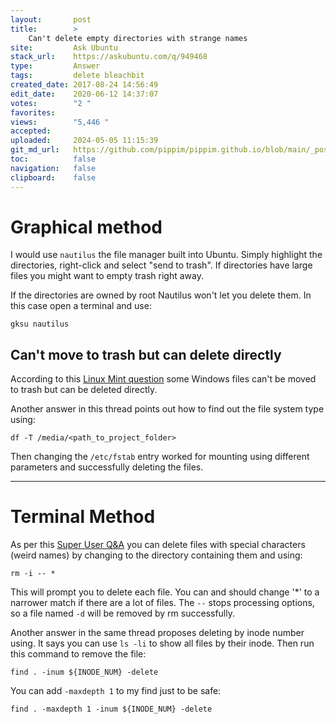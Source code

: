 ```yaml
---
layout:       post
title:        >
    Can't delete empty directories with strange names
site:         Ask Ubuntu
stack_url:    https://askubuntu.com/q/949468
type:         Answer
tags:         delete bleachbit
created_date: 2017-08-24 14:56:49
edit_date:    2020-06-12 14:37:07
votes:        "2 "
favorites:    
views:        "5,446 "
accepted:     
uploaded:     2024-05-05 11:15:39
git_md_url:   https://github.com/pippim/pippim.github.io/blob/main/_posts/2017/2017-08-24-Can_t-delete-empty-directories-with-strange-names.md
toc:          false
navigation:   false
clipboard:    false
---
```


# Graphical method

I would use `nautilus` the file manager built into Ubuntu. Simply highlight the directories, right-click and select "send to trash". If directories have large files you might want to empty trash right away.

If the directories are owned by root Nautilus won't let you delete them. In this case open a terminal and use:

``` 
gksu nautilus
```

## Can't move to trash but can delete directly

According to this [Linux Mint question][1] some Windows files can't be moved to trash but can be deleted directly.

Another answer in this thread points out how to find out the file system type using:

``` 
df -T /media/<path_to_project_folder>
```

Then changing the `/etc/fstab` entry worked for mounting using different parameters and successfully deleting the files.

----------

# Terminal Method

As per this [Super User Q&A][2] you can delete files with special characters (weird names) by changing to the directory containing them and using:

``` 
rm -i -- *
```

This will prompt you to delete each file. You can and should change '*' to a narrower match if there are a lot of files. The `--` stops processing options, so a file named `-d` will be removed by rm successfully.

Another answer in the same thread proposes deleting by inode number using. It says you can use `ls -li` to show all files by their inode. Then run this command to remove the file:

``` 
find . -inum ${INODE_NUM} -delete
```

You can add `-maxdepth 1` to my find just to be safe:

``` 
find . -maxdepth 1 -inum ${INODE_NUM} -delete
```


  [1]: https://github.com/adobe/brackets/issues/10581
  [2]: https://superuser.com/questions/451979/how-to-delete-a-file-with-a-weird-name
